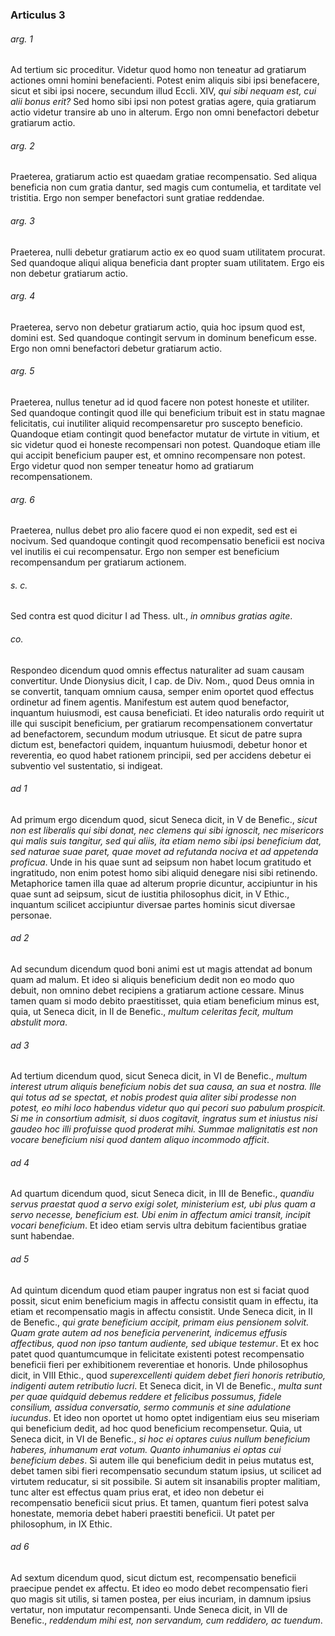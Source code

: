 ### Articulus 3

###### arg. 1
Ad tertium sic proceditur. Videtur quod homo non teneatur ad gratiarum actiones omni homini benefacienti. Potest enim aliquis sibi ipsi benefacere, sicut et sibi ipsi nocere, secundum illud Eccli. XIV, *qui sibi nequam est, cui alii bonus erit?* Sed homo sibi ipsi non potest gratias agere, quia gratiarum actio videtur transire ab uno in alterum. Ergo non omni benefactori debetur gratiarum actio.

###### arg. 2
Praeterea, gratiarum actio est quaedam gratiae recompensatio. Sed aliqua beneficia non cum gratia dantur, sed magis cum contumelia, et tarditate vel tristitia. Ergo non semper benefactori sunt gratiae reddendae.

###### arg. 3
Praeterea, nulli debetur gratiarum actio ex eo quod suam utilitatem procurat. Sed quandoque aliqui aliqua beneficia dant propter suam utilitatem. Ergo eis non debetur gratiarum actio.

###### arg. 4
Praeterea, servo non debetur gratiarum actio, quia hoc ipsum quod est, domini est. Sed quandoque contingit servum in dominum beneficum esse. Ergo non omni benefactori debetur gratiarum actio.

###### arg. 5
Praeterea, nullus tenetur ad id quod facere non potest honeste et utiliter. Sed quandoque contingit quod ille qui beneficium tribuit est in statu magnae felicitatis, cui inutiliter aliquid recompensaretur pro suscepto beneficio. Quandoque etiam contingit quod benefactor mutatur de virtute in vitium, et sic videtur quod ei honeste recompensari non potest. Quandoque etiam ille qui accipit beneficium pauper est, et omnino recompensare non potest. Ergo videtur quod non semper teneatur homo ad gratiarum recompensationem.

###### arg. 6
Praeterea, nullus debet pro alio facere quod ei non expedit, sed est ei nocivum. Sed quandoque contingit quod recompensatio beneficii est nociva vel inutilis ei cui recompensatur. Ergo non semper est beneficium recompensandum per gratiarum actionem.

###### s. c.
Sed contra est quod dicitur I ad Thess. ult., *in omnibus gratias agite*.

###### co.
Respondeo dicendum quod omnis effectus naturaliter ad suam causam convertitur. Unde Dionysius dicit, I cap. de Div. Nom., quod Deus omnia in se convertit, tanquam omnium causa, semper enim oportet quod effectus ordinetur ad finem agentis. Manifestum est autem quod benefactor, inquantum huiusmodi, est causa beneficiati. Et ideo naturalis ordo requirit ut ille qui suscipit beneficium, per gratiarum recompensationem convertatur ad benefactorem, secundum modum utriusque. Et sicut de patre supra dictum est, benefactori quidem, inquantum huiusmodi, debetur honor et reverentia, eo quod habet rationem principii, sed per accidens debetur ei subventio vel sustentatio, si indigeat.

###### ad 1
Ad primum ergo dicendum quod, sicut Seneca dicit, in V de Benefic., *sicut non est liberalis qui sibi donat, nec clemens qui sibi ignoscit, nec misericors qui malis suis tangitur, sed qui aliis, ita etiam nemo sibi ipsi beneficium dat, sed naturae suae paret, quae movet ad refutanda nociva et ad appetenda proficua*. Unde in his quae sunt ad seipsum non habet locum gratitudo et ingratitudo, non enim potest homo sibi aliquid denegare nisi sibi retinendo. Metaphorice tamen illa quae ad alterum proprie dicuntur, accipiuntur in his quae sunt ad seipsum, sicut de iustitia philosophus dicit, in V Ethic., inquantum scilicet accipiuntur diversae partes hominis sicut diversae personae.

###### ad 2
Ad secundum dicendum quod boni animi est ut magis attendat ad bonum quam ad malum. Et ideo si aliquis beneficium dedit non eo modo quo debuit, non omnino debet recipiens a gratiarum actione cessare. Minus tamen quam si modo debito praestitisset, quia etiam beneficium minus est, quia, ut Seneca dicit, in II de Benefic., *multum celeritas fecit, multum abstulit mora*.

###### ad 3
Ad tertium dicendum quod, sicut Seneca dicit, in VI de Benefic., *multum interest utrum aliquis beneficium nobis det sua causa, an sua et nostra. Ille qui totus ad se spectat, et nobis prodest quia aliter sibi prodesse non potest, eo mihi loco habendus videtur quo qui pecori suo pabulum prospicit. Si me in consortium admisit, si duos cogitavit, ingratus sum et iniustus nisi gaudeo hoc illi profuisse quod proderat mihi. Summae malignitatis est non vocare beneficium nisi quod dantem aliquo incommodo afficit*.

###### ad 4
Ad quartum dicendum quod, sicut Seneca dicit, in III de Benefic., *quandiu servus praestat quod a servo exigi solet, ministerium est, ubi plus quam a servo necesse, beneficium est. Ubi enim in affectum amici transit, incipit vocari beneficium*. Et ideo etiam servis ultra debitum facientibus gratiae sunt habendae.

###### ad 5
Ad quintum dicendum quod etiam pauper ingratus non est si faciat quod possit, sicut enim beneficium magis in affectu consistit quam in effectu, ita etiam et recompensatio magis in affectu consistit. Unde Seneca dicit, in II de Benefic., *qui grate beneficium accipit, primam eius pensionem solvit. Quam grate autem ad nos beneficia pervenerint, indicemus effusis affectibus, quod non ipso tantum audiente, sed ubique testemur*. Et ex hoc patet quod quantumcumque in felicitate existenti potest recompensatio beneficii fieri per exhibitionem reverentiae et honoris. Unde philosophus dicit, in VIII Ethic., quod *superexcellenti quidem debet fieri honoris retributio, indigenti autem retributio lucri*. Et Seneca dicit, in VI de Benefic., *multa sunt per quae quidquid debemus reddere et felicibus possumus, fidele consilium, assidua conversatio, sermo communis et sine adulatione iucundus*. Et ideo non oportet ut homo optet indigentiam eius seu miseriam qui beneficium dedit, ad hoc quod beneficium recompensetur. Quia, ut Seneca dicit, in VI de Benefic., *si hoc ei optares cuius nullum beneficium haberes, inhumanum erat votum. Quanto inhumanius ei optas cui beneficium debes*. Si autem ille qui beneficium dedit in peius mutatus est, debet tamen sibi fieri recompensatio secundum statum ipsius, ut scilicet ad virtutem reducatur, si sit possibile. Si autem sit insanabilis propter malitiam, tunc alter est effectus quam prius erat, et ideo non debetur ei recompensatio beneficii sicut prius. Et tamen, quantum fieri potest salva honestate, memoria debet haberi praestiti beneficii. Ut patet per philosophum, in IX Ethic.

###### ad 6
Ad sextum dicendum quod, sicut dictum est, recompensatio beneficii praecipue pendet ex affectu. Et ideo eo modo debet recompensatio fieri quo magis sit utilis, si tamen postea, per eius incuriam, in damnum ipsius vertatur, non imputatur recompensanti. Unde Seneca dicit, in VII de Benefic., *reddendum mihi est, non servandum, cum reddidero, ac tuendum*.

